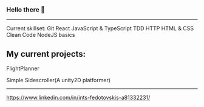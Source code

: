 ### Hello there 👋
---
Current skillset:
Git
React
JavaScript & TypeScript
TDD
HTTP
HTML & CSS
Clean Code
NodeJS basics

My current projects:
---
FlightPlanner

Simple Sidescroller(A unity2D platformer)

---
https://www.linkedin.com/in/ints-fedotovskis-a81332231/
<!--
**IntsFedotovskis/IntsFedotovskis** is a ✨ _special_ ✨ repository because its `README.md` (this file) appears on your GitHub profile.

Here are some ideas to get you started:

- 🔭 I’m currently working on ...
- 🌱 I’m currently learning ...
- 👯 I’m looking to collaborate on ...
- 🤔 I’m looking for help with ...
- 💬 Ask me about ...
- 📫 How to reach me: ...
- 😄 Pronouns: ...
- ⚡ Fun fact: ...
-->
